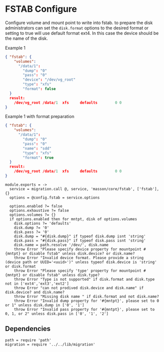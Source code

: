 
# FSTAB Configure

Configure volume and mount point to write into fstab. to prepare the disk administrators
can set the `disk.format` options to the desired format or setting to true will use
default format ext4. In this case the device should be the name of the disk.

Example 1
```json
{ "fstab": {
    "volumes":
      "/data/1":
        "dump": "0"
        "pass": "0"
        "device": "/dev/vg_root"
        "type": "xfs"
        "format": false
  }
  result:
    /dev/vg_root /data/1  xfs     defaults        0 0 
}
```

Example 1 with format preparation
```json
{ "fstab": {
    "volumes":
      "/data/1":
        "dump": "0"
        "pass": "0"
        "name": "sdd"
        "type": "xfs"
        "format": true
  }
  result:
    /dev/vg_root /data/1  xfs     defaults        0 0 
}
```

    module.exports = ->
      service = migration.call @, service, 'masson/core/fstab', ['fstab'], {}
      options = @config.fstab = service.options
      
      options.enabled ?= false
      options.exhaustive ?= false
      options.volumes ?= {}
      if options.enabled then for mntpt, disk of options.volumes
        disk.options ?= 'defaults'
        disk.dump ?= '0'
        disk.pass ?= '0'
        disk.dump = "#{disk.dump}" if typeof disk.dump isnt 'string'
        disk.pass = "#{disk.pass}" if typeof disk.pass isnt 'string'
        disk.name = path.resolve '/dev/', disk.name
        throw Error "Please specify device property for mountpoint #{mntpt} or disable fstab" unless disk.device? or disk.name?
        throw Error "Invalid device format. Please provide a string (device path or UUID='<uuid>')" unless typeof disk.device is 'string' or disk.format
        throw Error "Please specify 'type' property for mountpoint #{mntpt} or disable fstab" unless disk.type?
        throw Error "Type is not supported" if disk.format and disk.type not in ['ext4','ext3','ext2']
        throw Error "can not prodived disk.device and disk.name" if disk.device? and disk.name?
        throw Error "Missing disk name " if disk.format and not disk.name?
        throw Error "Invalid dump property for '#{mntpt}', please set to 0 or 1" unless disk.dump in ['0', '1']
        throw Error "Invalid pass property for '#{mntpt}', please set to 0, 1, or 2" unless disk.pass in ['0', '1', '2']

## Dependencies

    path = require 'path'
    migration = require '../../lib/migration'
